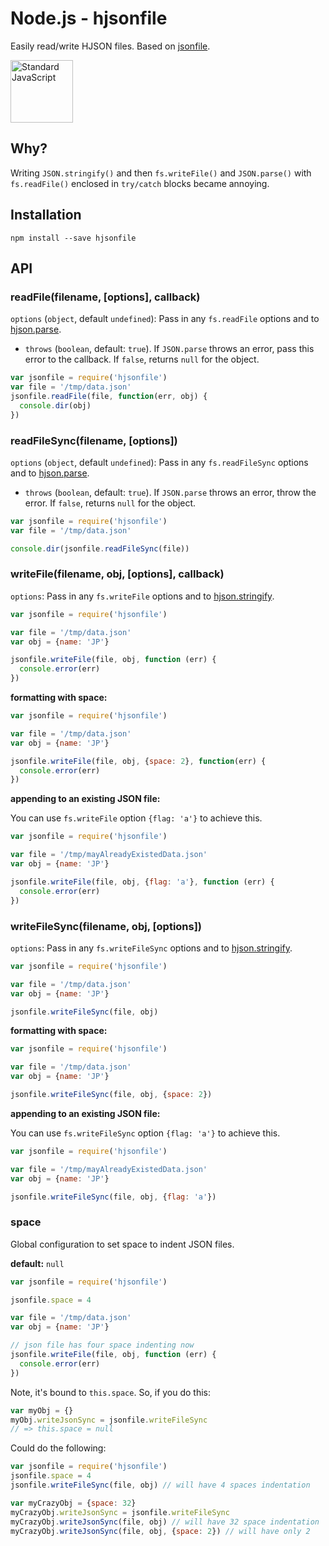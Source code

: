 Node.js - hjsonfile
================

Easily read/write HJSON files. Based on [jsonfile](https://www.npmjs.com/package/jsonfile).  

<a href="https://github.com/feross/standard"><img src="https://cdn.rawgit.com/feross/standard/master/sticker.svg" alt="Standard JavaScript" width="100"></a>


Why?
----

Writing `JSON.stringify()` and then `fs.writeFile()` and `JSON.parse()` with `fs.readFile()` enclosed in `try/catch` blocks became annoying.



Installation
------------

    npm install --save hjsonfile



API
---

### readFile(filename, [options], callback)

`options` (`object`, default `undefined`): Pass in any `fs.readFile` options and to [hjson.parse](https://www.npmjs.com/package/hjson#hjsonparsetext-options).
  - `throws` (`boolean`, default: `true`). If `JSON.parse` throws an error, pass this error to the callback.
  If `false`, returns `null` for the object.


```js
var jsonfile = require('hjsonfile')
var file = '/tmp/data.json'
jsonfile.readFile(file, function(err, obj) {
  console.dir(obj)
})
```


### readFileSync(filename, [options])

`options` (`object`, default `undefined`): Pass in any `fs.readFileSync` options and to [hjson.parse](https://www.npmjs.com/package/hjson#hjsonparsetext-options).

- `throws` (`boolean`, default: `true`). If `JSON.parse` throws an error, throw the error.
If `false`, returns `null` for the object.

```js
var jsonfile = require('hjsonfile')
var file = '/tmp/data.json'

console.dir(jsonfile.readFileSync(file))
```


### writeFile(filename, obj, [options], callback)

`options`: Pass in any `fs.writeFile` options and to [hjson.stringify](https://www.npmjs.com/package/hjson#hjsonstringifyvalue-options).


```js
var jsonfile = require('hjsonfile')

var file = '/tmp/data.json'
var obj = {name: 'JP'}

jsonfile.writeFile(file, obj, function (err) {
  console.error(err)
})
```

**formatting with space:**

```js
var jsonfile = require('hjsonfile')

var file = '/tmp/data.json'
var obj = {name: 'JP'}

jsonfile.writeFile(file, obj, {space: 2}, function(err) {
  console.error(err)
})
```

**appending to an existing JSON file:**

You can use `fs.writeFile` option `{flag: 'a'}` to achieve this.

```js
var jsonfile = require('hjsonfile')

var file = '/tmp/mayAlreadyExistedData.json'
var obj = {name: 'JP'}

jsonfile.writeFile(file, obj, {flag: 'a'}, function (err) {
  console.error(err)
})
```

### writeFileSync(filename, obj, [options])

`options`: Pass in any `fs.writeFileSync` options and to [hjson.stringify](https://www.npmjs.com/package/hjson#hjsonstringifyvalue-options).

```js
var jsonfile = require('hjsonfile')

var file = '/tmp/data.json'
var obj = {name: 'JP'}

jsonfile.writeFileSync(file, obj)
```

**formatting with space:**

```js
var jsonfile = require('hjsonfile')

var file = '/tmp/data.json'
var obj = {name: 'JP'}

jsonfile.writeFileSync(file, obj, {space: 2})
```

**appending to an existing JSON file:**

You can use `fs.writeFileSync` option `{flag: 'a'}` to achieve this.

```js
var jsonfile = require('hjsonfile')

var file = '/tmp/mayAlreadyExistedData.json'
var obj = {name: 'JP'}

jsonfile.writeFileSync(file, obj, {flag: 'a'})
```

### space

Global configuration to set space to indent JSON files.

**default:** `null`

```js
var jsonfile = require('hjsonfile')

jsonfile.space = 4

var file = '/tmp/data.json'
var obj = {name: 'JP'}

// json file has four space indenting now
jsonfile.writeFile(file, obj, function (err) {
  console.error(err)
})
```

Note, it's bound to `this.space`. So, if you do this:

```js
var myObj = {}
myObj.writeJsonSync = jsonfile.writeFileSync
// => this.space = null
```

Could do the following:

```js
var jsonfile = require('hjsonfile')
jsonfile.space = 4
jsonfile.writeFileSync(file, obj) // will have 4 spaces indentation

var myCrazyObj = {space: 32}
myCrazyObj.writeJsonSync = jsonfile.writeFileSync
myCrazyObj.writeJsonSync(file, obj) // will have 32 space indentation
myCrazyObj.writeJsonSync(file, obj, {space: 2}) // will have only 2
```

